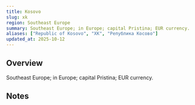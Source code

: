 ```yaml
---
title: Kosovo
slug: xk
region: Southeast Europe
summary: Southeast Europe; in Europe; capital Pristina; EUR currency.
aliases: ["Republic of Kosovo", "XK", "Република Косово"]
updated_at: 2025-10-12
---
```


## Overview

Southeast Europe; in Europe; capital Pristina; EUR currency.

## Notes

<!-- Add your first note below -->
